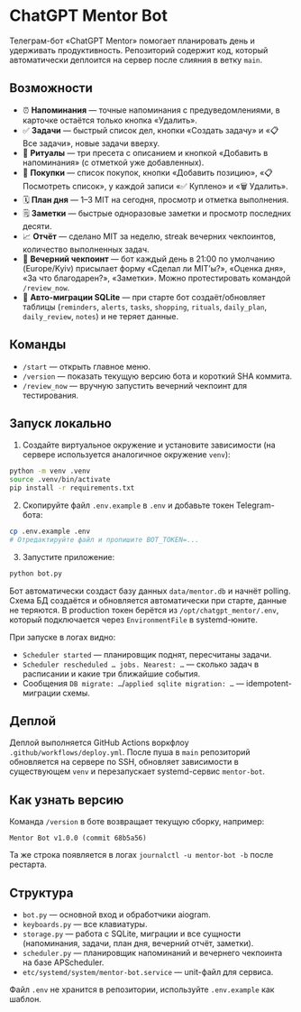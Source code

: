 # ChatGPT Mentor Bot

Телеграм-бот «ChatGPT Mentor» помогает планировать день и удерживать продуктивность. Репозиторий содержит код, который автоматически деплоится на сервер после слияния в ветку `main`.

## Возможности

- ⏰ **Напоминания** — точные напоминания с предуведомлениями, в карточке остаётся только кнопка «Удалить».
- ✅ **Задачи** — быстрый список дел, кнопки «Создать задачу» и «📋 Все задачи», новые задачи вверху.
- 🧘 **Ритуалы** — три пресета с описанием и кнопкой «Добавить в напоминания» (с отметкой уже добавленных).
- 🛒 **Покупки** — список покупок, кнопки «Добавить позицию», «📋 Посмотреть список», у каждой записи «✅ Куплено» и «🗑 Удалить».
- 🗓 **План дня** — 1–3 MIT на сегодня, просмотр и отметка выполнения.
- 🗒 **Заметки** — быстрые одноразовые заметки и просмотр последних десяти.
- 📈 **Отчёт** — сделано MIT за неделю, streak вечерних чекпоинтов, количество выполненных задач.
- 🌆 **Вечерний чекпоинт** — бот каждый день в 21:00 по умолчанию (Europe/Kyiv) присылает форму «Сделал ли MIT’ы?», «Оценка дня», «За что благодарен?», «Заметки». Можно протестировать командой `/review_now`.
- 🧠 **Авто-миграции SQLite** — при старте бот создаёт/обновляет таблицы (`reminders`, `alerts`, `tasks`, `shopping`, `rituals`, `daily_plan`, `daily_review`, `notes`) и не теряет данные.

## Команды

- `/start` — открыть главное меню.
- `/version` — показать текущую версию бота и короткий SHA коммита.
- `/review_now` — вручную запустить вечерний чекпоинт для тестирования.

## Запуск локально

1. Создайте виртуальное окружение и установите зависимости (на сервере используется аналогичное окружение `venv`):

```bash
python -m venv .venv
source .venv/bin/activate
pip install -r requirements.txt
```

2. Скопируйте файл `.env.example` в `.env` и добавьте токен Telegram-бота:

```bash
cp .env.example .env
# Отредактируйте файл и пропишите BOT_TOKEN=...
```

3. Запустите приложение:

```bash
python bot.py
```

Бот автоматически создаст базу данных `data/mentor.db` и начнёт polling. Схема БД создаётся и обновляется автоматически при старте, данные не теряются. В production токен берётся из `/opt/chatgpt_mentor/.env`, который подключается через `EnvironmentFile` в systemd-юните.

При запуске в логах видно:

- `Scheduler started` — планировщик поднят, пересчитаны задачи.
- `Scheduler rescheduled … jobs. Nearest: …` — сколько задач в расписании и какие три ближайшие события.
- Сообщения `DB migrate: …`/`applied sqlite migration: …` — idempotent-миграции схемы.

## Деплой

Деплой выполняется GitHub Actions воркфлоу `.github/workflows/deploy.yml`. После пуша в `main` репозиторий обновляется на сервере по SSH, обновляет зависимости в существующем `venv` и перезапускает systemd-сервис `mentor-bot`.

## Как узнать версию

Команда `/version` в боте возвращает текущую сборку, например:

```
Mentor Bot v1.0.0 (commit 68b5a56)
```

Та же строка появляется в логах `journalctl -u mentor-bot -b` после рестарта.

## Структура

- `bot.py` — основной вход и обработчики aiogram.
- `keyboards.py` — все клавиатуры.
- `storage.py` — работа с SQLite, миграции и все сущности (напоминания, задачи, план дня, вечерний отчёт, заметки).
- `scheduler.py` — планировщик напоминаний и вечернего чекпоинта на базе APScheduler.
- `etc/systemd/system/mentor-bot.service` — unit-файл для сервиса.

Файл `.env` не хранится в репозитории, используйте `.env.example` как шаблон.
